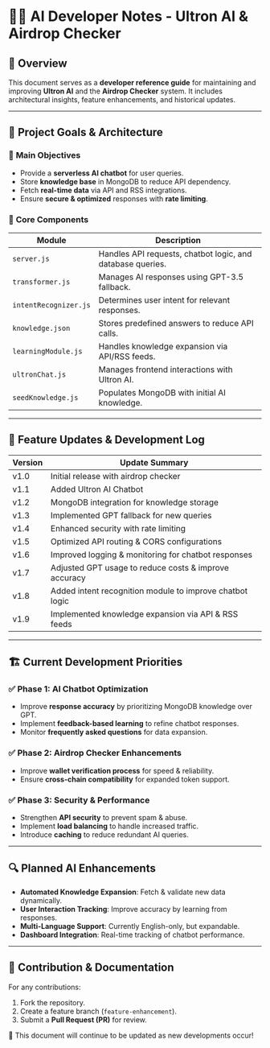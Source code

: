 # 🧑‍💻 AI Developer Notes - Ultron AI & Airdrop Checker

## 📌 Overview
This document serves as a **developer reference guide** for maintaining and improving **Ultron AI** and the **Airdrop Checker** system. It includes architectural insights, feature enhancements, and historical updates.

---
## 🚀 **Project Goals & Architecture**

### 🔹 **Main Objectives**
- Provide a **serverless AI chatbot** for user queries.
- Store **knowledge base** in MongoDB to reduce API dependency.
- Fetch **real-time data** via API and RSS integrations.
- Ensure **secure & optimized** responses with **rate limiting**.

### 🔹 **Core Components**
| Module                           | Description |
|----------------------------------|-------------|
| `server.js`                      | Handles API requests, chatbot logic, and database queries. |
| `transformer.js`                  | Manages AI responses using GPT-3.5 fallback. |
| `intentRecognizer.js`             | Determines user intent for relevant responses. |
| `knowledge.json`                  | Stores predefined answers to reduce API calls. |
| `learningModule.js`               | Handles knowledge expansion via API/RSS feeds. |
| `ultronChat.js`                   | Manages frontend interactions with Ultron AI. |
| `seedKnowledge.js`                | Populates MongoDB with initial AI knowledge. |

---
## 🔄 **Feature Updates & Development Log**

| Version | Update Summary |
|---------|----------------|
| v1.0    | Initial release with airdrop checker |
| v1.1    | Added Ultron AI Chatbot |
| v1.2    | MongoDB integration for knowledge storage |
| v1.3    | Implemented GPT fallback for new queries |
| v1.4    | Enhanced security with rate limiting |
| v1.5    | Optimized API routing & CORS configurations |
| v1.6    | Improved logging & monitoring for chatbot responses |
| v1.7    | Adjusted GPT usage to reduce costs & improve accuracy |
| v1.8    | Added intent recognition module to improve chatbot logic |
| v1.9    | Implemented knowledge expansion via API & RSS feeds |

---
## 🏗 **Current Development Priorities**

### ✅ **Phase 1: AI Chatbot Optimization**
- Improve **response accuracy** by prioritizing MongoDB knowledge over GPT.
- Implement **feedback-based learning** to refine chatbot responses.
- Monitor **frequently asked questions** for data expansion.

### ✅ **Phase 2: Airdrop Checker Enhancements**
- Improve **wallet verification process** for speed & reliability.
- Ensure **cross-chain compatibility** for expanded token support.

### ✅ **Phase 3: Security & Performance**
- Strengthen **API security** to prevent spam & abuse.
- Implement **load balancing** to handle increased traffic.
- Introduce **caching** to reduce redundant AI queries.

---
## 🔍 **Planned AI Enhancements**
- **Automated Knowledge Expansion**: Fetch & validate new data dynamically.
- **User Interaction Tracking**: Improve accuracy by learning from responses.
- **Multi-Language Support**: Currently English-only, but expandable.
- **Dashboard Integration**: Real-time tracking of chatbot performance.

---
## 📢 **Contribution & Documentation**
For any contributions:
1. Fork the repository.
2. Create a feature branch (`feature-enhancement`).
3. Submit a **Pull Request (PR)** for review.

🚀 This document will continue to be updated as new developments occur!

